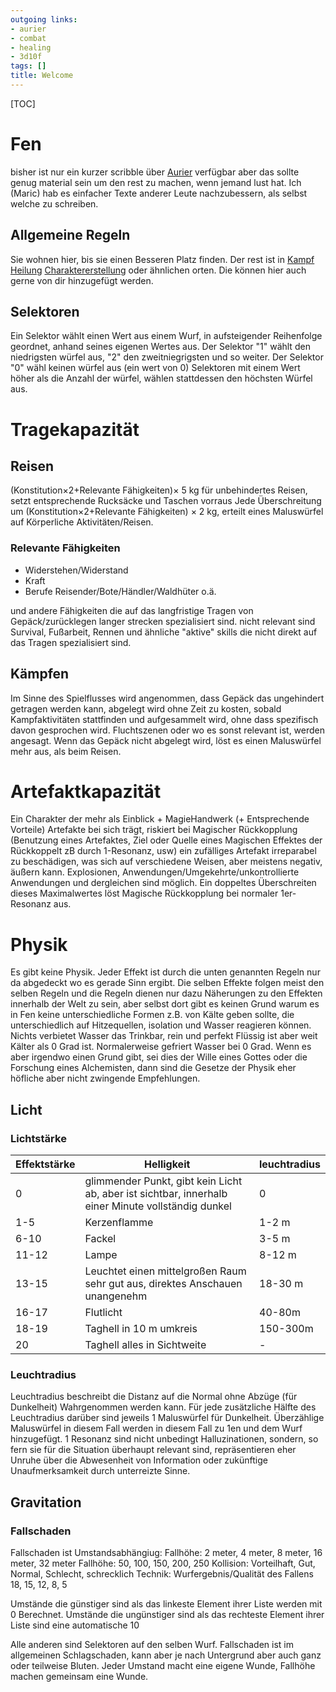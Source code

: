 ```yaml
---
outgoing links:
- aurier
- combat
- healing
- 3d10f
tags: []
title: Welcome
---
```

[TOC]
# Fen

bisher ist nur ein kurzer scribble über [Aurier](aurier) verfügbar aber das sollte genug material sein um den rest zu machen, wenn jemand lust hat. Ich (Maric) hab es einfacher Texte anderer Leute nachzubessern, als selbst welche zu schreiben.

## Allgemeine Regeln

Sie wohnen hier, bis sie einen Besseren Platz finden. Der rest ist in [Kampf](combat) [Heilung](healing) [Charaktererstellung](3d10f) oder ähnlichen orten. Die können hier auch gerne von dir hinzugefügt werden.

## Selektoren
Ein Selektor wählt einen Wert aus einem Wurf, in aufsteigender Reihenfolge geordnet, anhand seines eigenen Wertes aus.
Der Selektor "1" wählt den niedrigsten würfel aus, "2" den zweitniegrigsten und so weiter.
Der Selektor "0" wähl keinen würfel aus (ein wert von 0)
Selektoren mit einem Wert höher als die Anzahl der würfel, wählen stattdessen den höchsten Würfel aus.

# Tragekapazität
## Reisen

(Konstitution&times;2+Relevante Fähigkeiten)&times; 5 kg für unbehindertes Reisen, setzt entsprechende Rucksäcke und Taschen vorraus Jede Überschreitung um (Konstitution&times;2+Relevante Fähigkeiten) &times; 2 kg, erteilt eines Maluswürfel auf Körperliche Aktivitäten/Reisen.

### Relevante Fähigkeiten

 - Widerstehen/Widerstand
 - Kraft
 - Berufe Reisender/Bote/Händler/Waldhüter o.ä.

und andere Fähigkeiten die auf das langfristige Tragen von Gepäck/zurücklegen langer strecken spezialisiert sind. 
nicht relevant sind Survival, Fußarbeit, Rennen und ähnliche "aktive" skills die nicht direkt auf das Tragen spezialisiert sind.

## Kämpfen
Im Sinne des Spielflusses wird angenommen, dass Gepäck das ungehindert getragen werden kann, abgelegt wird ohne Zeit zu kosten, sobald Kampfaktivitäten stattfinden und aufgesammelt wird, ohne dass spezifisch davon gesprochen wird. Fluchtszenen oder wo es sonst relevant ist, werden angesagt. Wenn das Gepäck nicht abgelegt wird, löst es einen Maluswürfel mehr aus, als beim Reisen.



# Artefaktkapazität
Ein Charakter der mehr als Einblick + MagieHandwerk (+ Entsprechende Vorteile) Artefakte bei sich trägt, riskiert bei Magischer Rückkopplung (Benutzung eines Artefaktes, Ziel oder Quelle eines Magischen Effektes der Rückkoppelt zB durch 1-Resonanz, usw) ein zufälliges Artefakt irreparabel zu beschädigen, was sich auf verschiedene Weisen, aber meistens negativ, äußern kann. Explosionen, Anwendungen/Umgekehrte/unkontrollierte Anwendungen und dergleichen sind möglich.
Ein doppeltes Überschreiten dieses Maximalwertes löst Magische Rückkopplung bei normaler 1er-Resonanz aus.

# Physik
Es gibt keine Physik. Jeder Effekt ist durch die unten genannten Regeln nur da abgedeckt wo es gerade Sinn ergibt. Die selben Effekte folgen meist den selben Regeln und die Regeln dienen nur dazu Näherungen zu den Effekten innerhalb der Welt zu sein, aber selbst dort gibt es keinen Grund warum es in Fen keine unterschiedliche Formen z.B. von Kälte geben sollte, die unterschiedlich auf Hitzequellen, isolation und Wasser reagieren können. Nichts verbietet Wasser das Trinkbar, rein und perfekt Flüssig ist aber weit Kälter als 0 Grad ist. Normalerweise gefriert Wasser bei 0 Grad. Wenn es aber irgendwo einen Grund gibt, sei dies der Wille eines Gottes oder die Forschung eines Alchemisten, dann sind die Gesetze der Physik eher höfliche aber nicht zwingende Empfehlungen.

## Licht
### Lichtstärke
|Effektstärke |Helligkeit| leuchtradius |
|--- |---|---|
|0 | glimmender Punkt, gibt kein Licht ab, aber ist sichtbar, innerhalb einer Minute vollständig dunkel | 0 |
|1-5| Kerzenflamme |  1-2 m |
|6-10| Fackel |  3-5 m |
|11-12| Lampe | 8-12 m |
|13-15| Leuchtet einen mittelgroßen Raum sehr gut aus, direktes Anschauen unangenehm| 18-30 m |
|16-17| Flutlicht |40-80m
|18-19| Taghell in 10 m umkreis | 150-300m |
|20| Taghell alles in Sichtweite | - |

### Leuchtradius
Leuchtradius beschreibt die Distanz auf die Normal ohne Abzüge (für Dunkelheit) Wahrgenommen werden kann.
Für jede zusätzliche Hälfte des Leuchtradius darüber sind jeweils 1 Maluswürfel für Dunkelheit. Überzählige Maluswürfel in diesem Fall werden in diesem Fall zu 1en und dem Wurf hinzugefügt. 1 Resonanz sind nicht unbedingt Halluzinationen, sondern, so fern sie für die Situation überhaupt relevant sind, repräsentieren eher Unruhe über die Abwesenheit von Information oder zukünftige Unaufmerksamkeit durch unterreizte Sinne. 

## Gravitation
### Fallschaden
Fallschaden ist Umstandsabhängiug:
Fallhöhe: 2 meter, 4 meter, 8 meter, 16 meter, 32 meter
Fallhöhe: 50, 100, 150, 200, 250
Kollision: Vorteilhaft, Gut, Normal, Schlecht, schrecklich
Technik: Wurfergebnis/Qualität des Fallens 18, 15, 12, 8, 5

Umstände die günstiger sind als das linkeste Element ihrer Liste werden mit 0 Berechnet.
Umstände die ungünstiger sind als das rechteste Element ihrer Liste sind eine automatische 10

Alle anderen sind Selektoren auf den selben Wurf. Fallschaden ist im allgemeinen Schlagschaden, kann aber je nach Untergrund aber auch ganz oder teilweise Bluten. Jeder Umstand macht eine eigene Wunde, Fallhöhe machen gemeinsam eine Wunde.

